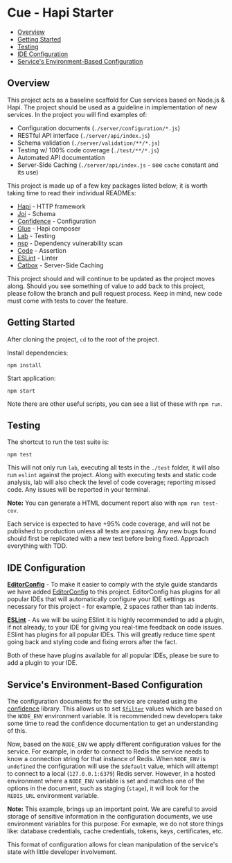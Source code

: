 # Cue - Hapi Starter

<!-- TOC depthFrom:2 depthTo:6 withLinks:1 updateOnSave:1 orderedList:0 -->

- [Overview](#overview)
- [Getting Started](#getting-started)
- [Testing](#testing)
- [IDE Configuration](#ide-configuration)
- [Service's Environment-Based Configuration](#services-environment-based-configuration)

<!-- /TOC -->

## Overview

This project acts as a baseline scaffold for Cue services based on Node.js & Hapi. The project should be used as a guideline in implementation of new services. In the project you will find examples of:
  - Configuration documents (`./server/configuration/*.js`)
  - RESTful API interface (`./server/api/index.js`)
  - Schema validation (`./server/validation/**/*.js`)
  - Testing w/ 100% code coverage (`./test/**/*.js`)
  - Automated API documentation
  - Server-Side Caching (`./server/api/index.js` - see `cache` constant and its use)

This project is made up of a few key packages listed below; it is worth taking time to read their individual READMEs:
  - [Hapi](https://www.npmjs.com/package/hapi) - HTTP framework
  - [Joi](https://www.npmjs.com/package/joi) - Schema
  - [Confidence](https://www.npmjs.com/package/confidence) - Configuration
  - [Glue](https://www.npmjs.com/package/glue) - Hapi composer
  - [Lab](https://www.npmjs.com/package/lab) - Testing
  - [nsp](https://www.npmjs.com/package/nsp) - Dependency vulnerability scan
  - [Code](https://www.npmjs.com/package/code) - Assertion
  - [ESLint](https://www.npmjs.com/package/eslint) - Linter
  - [Catbox](https://www.npmjs.com/package/catbox) - Server-Side Caching

This project should and will continue to be updated as the project moves along. Should you see something of value to add back to this project, please follow the branch and pull request process. Keep in mind, new code must come with tests to cover the feature.

## Getting Started

After cloning the project, `cd` to the root of the project.

Install dependencies:

```
npm install
```

Start application:

```
npm start
```

Note there are other useful scripts, you can see a list of these with `npm run`.

## Testing

The shortcut to run the test suite is:

```
npm test
```

This will not only run `lab`, executing all tests in the `./test` folder, it will also run `eslint` against the project. Along with executing tests and static code analysis, lab will also check the level of code coverage; reporting missed code. Any issues will be reported in your terminal.

**Note:** You can generate a HTML document report also with `npm run test-cov`.

Each service is expected to have +95% code coverage, and will not be published to production unless all tests are passing. Any new bugs found should first be replicated with a new test before being fixed. Approach everything with TDD.

## IDE Configuration

**[EditorConfig](http://editorconfig.org/)** - To make it easier to comply with the style guide standards we have added [EditorConfig](http://editorconfig.org/) to this project. EditorConfig has plugins for all popular IDEs that will automatically configure your IDE settings as necessary for this project - for example, 2 spaces rather than tab indents.

**[ESLint](http://eslint.org/)** - As we will be using ESlint it is highly recommended to add a plugin, if not already, to your IDE for giving you real-time feedback on code issues. ESlint has plugins for all popular IDEs. This will greatly reduce time spent going back and styling code and fixing errors after the fact.

Both of these have plugins available for all popular IDEs, please be sure to add a plugin to your IDE.

## Service's Environment-Based Configuration

The configuration documents for the service are created using the [confidence](https://www.npmjs.com/package/confidence) library. This allows us to set [`$filter`](https://www.npmjs.com/package/confidence#filters) values which are based on the `NODE_ENV` environment variable. It is recommended new developers take some time to read the confidence documentation to get an understanding of this.

Now, based on the `NODE_ENV` we apply different configuration values for the service. For example, in order to connect to Redis the service needs to know a connection string for that instance of Redis. When `NODE_ENV` is `undefined` the configuration will use the `$default` value, which will attempt to connect to a local (`127.0.0.1:6379`) Redis server. However, in a hosted environment where a `NODE_ENV` variable is set and matches one of the options in the document, such as staging (`stage`), it will look for the `REDIS_URL` environment variable.

**Note:** This example, brings up an important point. We are careful to avoid storage of sensitive information in the configuration documents, we use environment variables for this purpose. For exmaple, we do not store things like: database credentials, cache credentials, tokens, keys, certificates, etc.

This format of configuration allows for clean manipulation of the service's state with little developer involvement.
